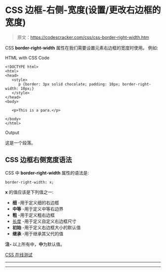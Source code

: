 # CSS 边框-右侧-宽度(设置/更改右边框的宽度)

> 原文：<https://codescracker.com/css/css-border-right-width.htm>

CSS **border-right-width** 属性在我们需要设置元素右边框的宽度时使用。 例如:

HTML with CSS Code

```
<!DOCTYPE html>
<html>
<head>
   <style>
      p {border: 3px solid chocolate; padding: 10px; border-right-width: 10px;}
   </style>
</head>
<body>

   <p>This is a para.</p>

</body>
</html>
```

Output

这是一个段落。

## CSS 边框右侧宽度语法

CSS 中 **border-right-width** 属性的语法是:

```
border-right-width: x;
```

**x** 的值应该是下列值之一:

*   **细** -用于定义细的右边框
*   **中等** -用于定义中等右边界
*   **粗** -用于定义粗右边框
*   [长度](/css/css-length-units.htm) -用于定义自定义右边框尺寸
*   **初始** -用于定义右边框大小的默认值
*   **继承** -用于继承其父代的值

**注-** 以上所有中，**中**为默认值。

[CSS 在线测试](/exam/showtest.php?subid=5)

* * *

* * *